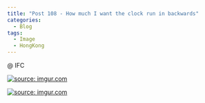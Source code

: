 ```yaml
---
title: "Post 108 - How much I want the clock run in backwards"
categories:
  - Blog
tags:
  - Image
  - HongKong
---
```


@ IFC

<a href="https://imgur.com/aiKunuU"><img src="https://i.imgur.com/aiKunuU.jpg" title="source: imgur.com" /></a>

<a href="https://imgur.com/IDeM9RR"><img src="https://i.imgur.com/IDeM9RR.jpg" title="source: imgur.com" /></a>

<script src="https://utteranc.es/client.js"
        repo="serendipityinlife/serendipityinlife.github.io"
        issue-term="pathname"
        theme="github-light"
        crossorigin="anonymous"
        async>
</script>
